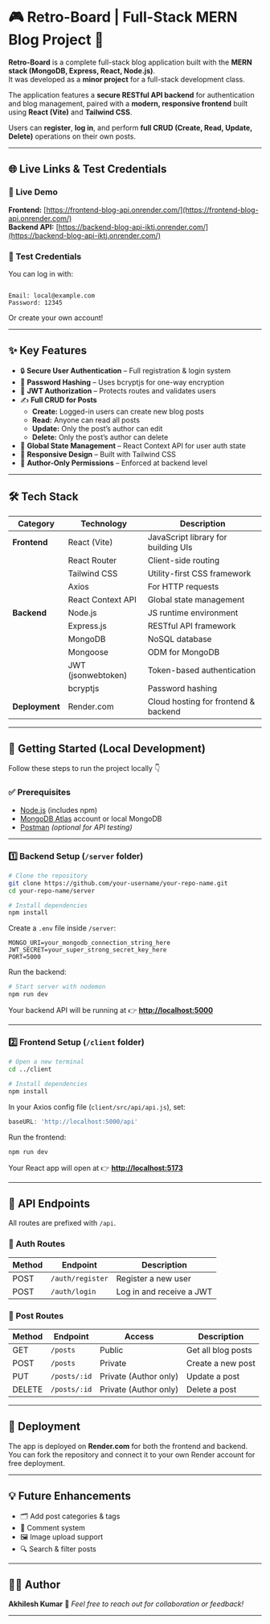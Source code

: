 
# 🎮 Retro-Board | Full-Stack MERN Blog Project 🚀

**Retro-Board** is a complete full-stack blog application built with the **MERN stack (MongoDB, Express, React, Node.js)**.  
It was developed as a **minor project** for a full-stack development class.

The application features a **secure RESTful API backend** for authentication and blog management, paired with a **modern, responsive frontend** built using **React (Vite)** and **Tailwind CSS**.  

Users can **register**, **log in**, and perform **full CRUD (Create, Read, Update, Delete)** operations on their own posts.

---

## 🌐 Live Links & Test Credentials

### 🔗 Live Demo  
**Frontend:** [https://frontend-blog-api.onrender.com/](https://frontend-blog-api.onrender.com/)  
**Backend API:** [https://backend-blog-api-iktj.onrender.com/](https://backend-blog-api-iktj.onrender.com/)

### 🧪 Test Credentials
You can log in with:
```

Email: local@example.com
Password: 12345

````

Or create your own account!

---

## ✨ Key Features

- 🔒 **Secure User Authentication** – Full registration & login system  
- 🧂 **Password Hashing** – Uses bcryptjs for one-way encryption  
- 🪪 **JWT Authorization** – Protects routes and validates users  
- ✍️ **Full CRUD for Posts**  
  - **Create:** Logged-in users can create new blog posts  
  - **Read:** Anyone can read all posts  
  - **Update:** Only the post’s author can edit  
  - **Delete:** Only the post’s author can delete  
- 🧠 **Global State Management** – React Context API for user auth state  
- 📱 **Responsive Design** – Built with Tailwind CSS  
- 🧍 **Author-Only Permissions** – Enforced at backend level  

---

## 🛠️ Tech Stack

| Category | Technology | Description |
|-----------|-------------|-------------|
| **Frontend** | React (Vite) | JavaScript library for building UIs |
|  | React Router | Client-side routing |
|  | Tailwind CSS | Utility-first CSS framework |
|  | Axios | For HTTP requests |
|  | React Context API | Global state management |
| **Backend** | Node.js | JS runtime environment |
|  | Express.js | RESTful API framework |
|  | MongoDB | NoSQL database |
|  | Mongoose | ODM for MongoDB |
|  | JWT (jsonwebtoken) | Token-based authentication |
|  | bcryptjs | Password hashing |
| **Deployment** | Render.com | Cloud hosting for frontend & backend |

---

## 🏁 Getting Started (Local Development)

Follow these steps to run the project locally 👇

### ✅ Prerequisites
- [Node.js](https://nodejs.org/) (includes npm)
- [MongoDB Atlas](https://www.mongodb.com/atlas) account or local MongoDB
- [Postman](https://www.postman.com/) *(optional for API testing)*

---

### 1️⃣ Backend Setup (`/server` folder)

```bash
# Clone the repository
git clone https://github.com/your-username/your-repo-name.git
cd your-repo-name/server

# Install dependencies
npm install
````

Create a `.env` file inside `/server`:

```env
MONGO_URI=your_mongodb_connection_string_here
JWT_SECRET=your_super_strong_secret_key_here
PORT=5000
```

Run the backend:

```bash
# Start server with nodemon
npm run dev
```

Your backend API will be running at 👉 **[http://localhost:5000](http://localhost:5000)**

---

### 2️⃣ Frontend Setup (`/client` folder)

```bash
# Open a new terminal
cd ../client

# Install dependencies
npm install
```

In your Axios config file (`client/src/api/api.js`), set:

```js
baseURL: 'http://localhost:5000/api'
```

Run the frontend:

```bash
npm run dev
```

Your React app will open at 👉 **[http://localhost:5173](http://localhost:5173)**

---

## 📖 API Endpoints

All routes are prefixed with `/api`.

### 🔐 Auth Routes

| Method | Endpoint         | Description              |
| ------ | ---------------- | ------------------------ |
| POST   | `/auth/register` | Register a new user      |
| POST   | `/auth/login`    | Log in and receive a JWT |

### 📝 Post Routes

| Method | Endpoint     | Access                | Description        |
| ------ | ------------ | --------------------- | ------------------ |
| GET    | `/posts`     | Public                | Get all blog posts |
| POST   | `/posts`     | Private               | Create a new post  |
| PUT    | `/posts/:id` | Private (Author only) | Update a post      |
| DELETE | `/posts/:id` | Private (Author only) | Delete a post      |

---

## 💾 Deployment

The app is deployed on **Render.com** for both the frontend and backend.
You can fork the repository and connect it to your own Render account for free deployment.

---

## 💡 Future Enhancements

* 🗂️ Add post categories & tags
* 💬 Comment system
* 🖼️ Image upload support
* 🔍 Search & filter posts

---

## 🧑‍💻 Author

**Akhilesh Kumar**
📧 *Feel free to reach out for collaboration or feedback!*

---



